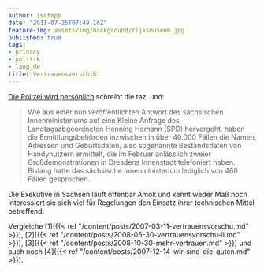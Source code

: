 ```yaml
---
author: isotopp
date: "2011-07-25T07:49:16Z"
feature-img: assets/img/background/rijksmuseum.jpg
published: true
tags:
- privacy
- politik
- lang_de
title: Vertrauensverschiß
---
```


[Die Polizei wird persönlich](http://taz.de/Dresdner-Datenaffaere/!75041/)
schreibt die taz, und: 

>  Wie aus einer nun veröffentlichten Antwort des sächsischen
> Innenministeriums auf eine Kleine Anfrage des Landtagsabgeordneten Henning
> Homann (SPD) hervorgeht, haben die Ermittlungsbehörden inzwischen in über
> 40.000 Fällen die Namen, Adressen und Geburtsdaten, also sogenannte
> Bestandsdaten von Handynutzern ermittelt, die im Februar anlässlich zweier
> Großdemonstrationen in Dresdens Innenstadt telefoniert haben. Bislang
> hatte das sächsische Innenministerium lediglich von 460 Fällen gesprochen.

Die Exekutive in Sachsen läuft offenbar Amok und kennt weder Maß noch
interessiert sie sich viel für Regelungen den Einsatz ihrer technischen
Mittel betreffend.

Vergleiche
[1]({{< ref "/content/posts/2007-03-11-vertrauensvorschu.md" >}}),
[2]({{< ref "/content/posts/2008-05-30-vertrauensvorschu-ii.md" >}}), 
[3]({{< ref "/content/posts/2008-10-30-mehr-vertrauen.md" >}})
und auch noch [4]({{< ref "/content/posts/2007-12-14-wir-sind-die-guten.md" >}}).
